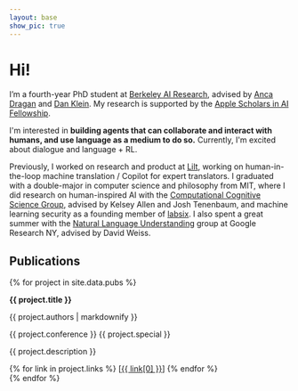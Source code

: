 ```yaml
---
layout: base
show_pic: true
---
```

# Hi!

I’m a fourth-year PhD student at [Berkeley AI Research](https://bair.berkeley.edu/), advised by [Anca Dragan](http://people.eecs.berkeley.edu/~anca/) and [Dan Klein](https://people.eecs.berkeley.edu/~klein/). My research is supported by the [Apple Scholars in AI Fellowship](https://machinelearning.apple.com/updates/apple-scholars-aiml-2023).

I'm interested in **building agents that can collaborate and interact with humans, and use language as a medium to do so.** Currently, I'm excited about dialogue and language + RL.

Previously, I worked on research and product at [Lilt](https://lilt.com/research), working on human-in-the-loop machine translation / Copilot for expert translators. I graduated with a double-major in computer science and philosophy from MIT, where I did research on human-inspired AI with the [Computational Cognitive Science Group](http://cocosci.mit.edu/), advised by Kelsey Allen and Josh Tenenbaum, and machine learning security as a founding member of [labsix](http://labsix.org/). I also spent a great summer with the [Natural Language Understanding](https://research.google/teams/language/) group at Google Research NY, advised by David Weiss.

## Publications

<div  markdown="0">
{% for project in site.data.pubs %}
<div class="pub">
  <p class="pub-title"><b>{{ project.title }}</b></p>
  <p class="pub-authors">{{ project.authors | markdownify }}</p>
  <p class="pub-info">{{ project.conference }} <span class="pub-special">{{ project.special }}</span></p>
  <p class="pub-description">{{ project.description }}</p>
  <div class="pub-info">
  {% for link in project.links %}
    [<a href="{{ link[1] }}">{{ link[0] }}</a>]
  {% endfor %}
  </div>

</div>
{% endfor %}
</div>
